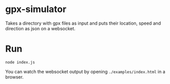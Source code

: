# gpx-simulator

Takes a directory with gpx files as input and puts their location, speed and direction as json on a websocket.

# Run
```
node index.js
```

You can watch the websocket output by opening `./examples/index.html` in a browser.